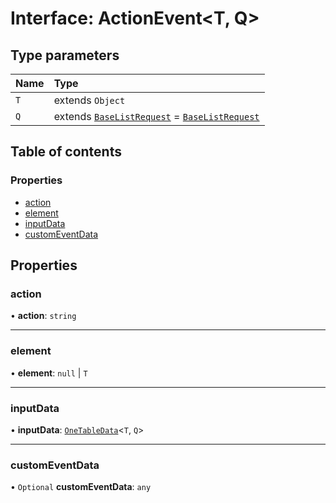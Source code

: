 # Interface: ActionEvent<T, Q\>

## Type parameters

| Name | Type |
| :------ | :------ |
| `T` | extends `Object` |
| `Q` | extends [`BaseListRequest`](../classes/BaseListRequest.md) = [`BaseListRequest`](../classes/BaseListRequest.md) |

## Table of contents

### Properties

- [action](ActionEvent.md#action)
- [element](ActionEvent.md#element)
- [inputData](ActionEvent.md#inputdata)
- [customEventData](ActionEvent.md#customeventdata)

## Properties

### action

• **action**: `string`

___

### element

• **element**: ``null`` \| `T`

___

### inputData

• **inputData**: [`OneTableData`](../classes/OneTableData.md)<`T`, `Q`\>

___

### customEventData

• `Optional` **customEventData**: `any`
